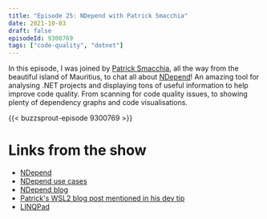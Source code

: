 ```yaml
---
title: "Episode 25: NDepend with Patrick Smacchia"
date: 2021-10-03
draft: false
episodeId: 9300769
tags: ["code-quality", "dotnet"]
---
```


In this episode, I was joined by [Patrick Smacchia](https://www.linkedin.com/in/patrick-smacchia-b0123110/), all the way from the beautiful island of Mauritius, to chat all about [NDepend](https://www.ndepend.com/)! An amazing tool for analysing .NET projects and displaying tons of useful information to help improve code quality. From scanning for code quality issues, to showing plenty of dependency graphs and code visualisations.

{{< buzzsprout-episode 9300769 >}}

# Links from the show

* [NDepend](https://www.ndepend.com/)
* [NDepend use cases](https://www.ndepend.com/docs/ndepend-use-cases)
* [NDepend blog](https://blog.ndepend.com/)
* [Patrick's WSL2 blog post mentioned in his dev tip](https://blog.ndepend.com/debugging-a-net-app-on-linux-from-windows-visual-studio-with-wsl)
* [LINQPad](https://www.linqpad.net/)